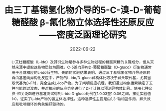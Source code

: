 ---
title: "由三丁基锡氢化物介导的5-C-溴-D-葡萄糖醛酸 β-氟化物立体选择性还原反应——密度泛函理论研究"
summary: 由Prof. Elizabeth Krenske指导
authors:
- admin
date: 2022-06-22
doi: ""

abstract: L-艾杜糖醛酸（L-ido）及其衍生物是参与多种生物过程的糖胺聚糖的关键成分，但从天然来源中提取这些物质较为困难。C-5差向异构D-葡萄糖醛酸（D-gluco）衍生物通常用于合成相应的L-ido衍生物。先前的实验结果表明，通过三丁基锡氢化物介导还原的自由基差向异构化反应中，产物的L-ido/D-gluco异构体比取决于异头取代基，尤其当取代基为β-F时，完全生成L-ido产物。为了阐明反应机理，我们通过构象搜索确定了五种可能的过渡态，并对相应的反应势垒进行了DFT计算以预测异构体比例。使用七种交换-相关泛函进行基准测试得到L-ido:D-gluco比例在1:0.03至1:0.06之间，接近实验值1:0，证实了L-ido产物的强立体选择性。这种选择性主要是由1,3-轴相互作用、异头效应和吡喃糖环的构象偏好驱动的。

tags:
  - DFT
  - Gaussian
featured: false

url_poster: poster.jpg

image:
  caption: 'Image credit: Huiwen Tan'
  focal_point: ""
  preview_only: ture

projects: []

slides: ""
---